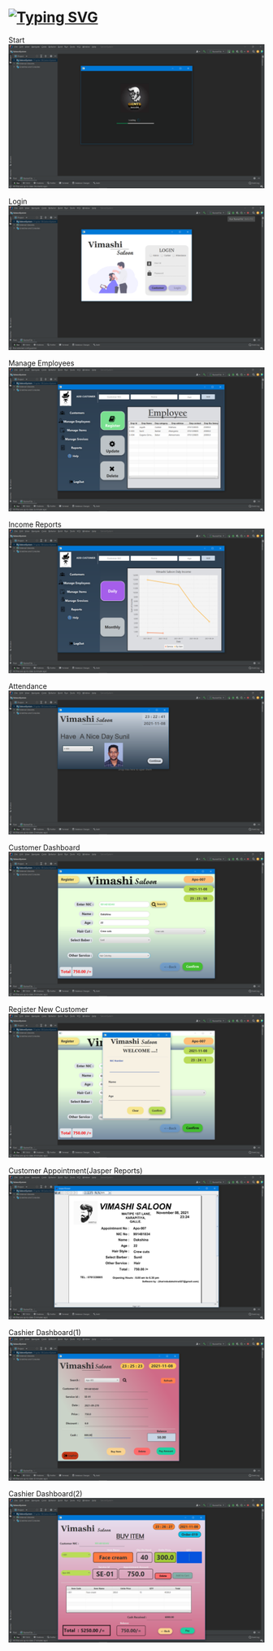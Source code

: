 

# [![Typing SVG](https://readme-typing-svg.herokuapp.com?color=%99fbc531&size=36&lines=Vimashi+Saloon+)](https://git.io/typing-svg)  

Start
![This is a Start](src/asrte/readMe/Start.png)

Login
![This is a Start](src/asrte/readMe/2.png)

Manage Employees
![This is a Start](src/asrte/readMe/3.png)

Income Reports
![This is a Start](src/asrte/readMe/4.png)

Attendance
![This is a Start](src/asrte/readMe/5.png)

Customer Dashboard
![This is a Start](src/asrte/readMe/6.png)

Register New Customer
![This is a Start](src/asrte/readMe/7.png)

Customer Appointment(Jasper Reports)
![This is a Start](src/asrte/readMe/8.png)

Cashier Dashboard(1)
![This is a Start](src/asrte/readMe/9.png)

Cashier Dashboard(2)
![This is a Start](src/asrte/readMe/10.png)


